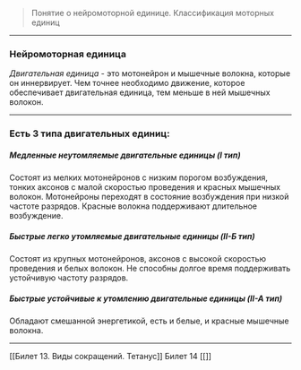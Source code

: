 
> Понятие о нейромоторной единице. Классификация моторных единиц

---


### Нейромоторная единица

*Двигательная единица* - это мотонейрон и мышечные волокна, которые он иннервирует. Чем точнее необходимо движение, которое обеспечивает двигательная единица, тем меньше в ней мышечных волокон.

---

### Есть 3 типа двигательных единиц:

##### Медленные неутомляемые двигательные единицы (I тип)

Состоят из мелких мотонейронов с низким порогом возбуждения, тонких аксонов с малой скоростью проведения и красных мышечных волокон. Мотонейроны переходят в состояние возбуждения при низкой частоте разрядов. Красные волокна поддерживают длительное возбуждение.

##### Быстрые легко утомляемые двигательные единицы (II-Б тип)

Состоят из крупных мотонейронов, аксонов с высокой скоростью проведения и белых волокон. Не способны долгое время поддерживать устойчивую частоту разрядов. 

##### Быстрые устойчивые к утомлению двигательные единицы (II-A тип)

Обладают смешанной энергетикой, есть и белые, и красные мышечные волокна. 


---
[[Билет 13. Виды сокращений. Тетанус]]
Билет 14
[[]]